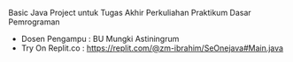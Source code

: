 Basic Java Project untuk Tugas Akhir Perkuliahan Praktikum Dasar Pemrograman
- Dosen Pengampu : BU Mungki Astiningrum
- Try On Replit.co : https://replit.com/@zm-ibrahim/SeOnejava#Main.java
